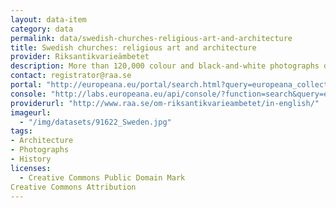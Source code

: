 ```yaml
---
layout: data-item
category: data
permalink: data/swedish-churches-religious-art-and-architecture
title: Swedish churches: religious art and architecture
provider: Riksantikvarieämbetet 
description: More than 120,000 colour and black-and-white photographs documenting the diversity of Swedish church architecture, interiors, ritual objects, frescoes and all kinds of religious art.
contact: registrator@raa.se
portal: "http://europeana.eu/portal/search.html?query=europeana_collectionName%3A91622*&rows=24" 
console: "http://labs.europeana.eu/api/console/?function=search&query=europeana_collectionName%3A91622*&rows=24"
providerurl: "http://www.raa.se/om-riksantikvarieambetet/in-english/"
imageurl: 
  - "/img/datasets/91622_Sweden.jpg"
tags:
- Architecture
- Photographs
- History
licenses:
  - Creative Commons Public Domain Mark
Creative Commons Attribution 
---
```

